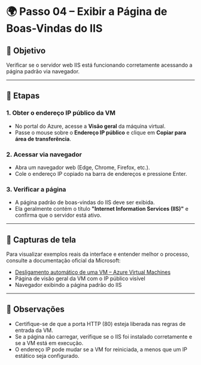 # 🌍 Passo 04 – Exibir a Página de Boas-Vindas do IIS

## 🎯 Objetivo

Verificar se o servidor web IIS está funcionando corretamente acessando a página padrão via navegador.

---

## 🧭 Etapas

### 1. Obter o endereço IP público da VM

- No portal do Azure, acesse a **Visão geral** da máquina virtual.
- Passe o mouse sobre o **Endereço IP público** e clique em **Copiar para área de transferência**.

### 2. Acessar via navegador

- Abra um navegador web (Edge, Chrome, Firefox, etc.).
- Cole o endereço IP copiado na barra de endereços e pressione Enter.

### 3. Verificar a página

- A página padrão de boas-vindas do IIS deve ser exibida.
- Ela geralmente contém o título **"Internet Information Services (IIS)"** e confirma que o servidor está ativo.

---

## 📸 Capturas de tela

Para visualizar exemplos reais da interface e entender melhor o processo, consulte a documentação oficial da Microsoft:

- [Desligamento automático de uma VM – Azure Virtual Machines](https://learn.microsoft.com/pt-br/azure/virtual-machines/auto-shutdown-vm)
- Página de visão geral da VM com o IP público visível
- Navegador exibindo a página padrão do IIS

---

## 📝 Observações

- Certifique-se de que a porta HTTP (80) esteja liberada nas regras de entrada da VM.
- Se a página não carregar, verifique se o IIS foi instalado corretamente e se a VM está em execução.
- O endereço IP pode mudar se a VM for reiniciada, a menos que um IP estático seja configurado.

